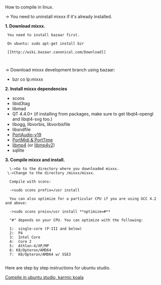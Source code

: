How to compile in linux.

\-\> You need to uninstall mixxx if it's already installed.

**1. Download mixxx.**

``` 
 You need to install bazaar first.
 
 On ubuntu: sudo apt-get install bzr
 
 [[http://wiki.bazaar.canonical.com/Download]]
 
 
```

\-\> Download mixxx development branch using bazaar:

  - bzr co lp:mixxx

**2. Install mixxx dependencies**

  - scons
  - libid3tag
  - libmad
  - QT 4.4.0+ (if installing from packages, make sure to get
    libqt4-opengl and libqt4-svg too.)
  - libogg, libvorbis, libvorbisfile
  - libsndfile 
  - [PortAudio-v19](http://www.portaudio.com)
  - [PortMidi & PortTime](http://portmedia.sourceforge.net/portmidi)
  - [libmp4](http://www.mpeg4ip.net/) (or
    [libmp4v2](http://code.google.com/p/mp4v2/))
  - sqllite

**3. Compile mixxx and install.**

``` 
  \->Go to the directory where you downloaded mixxx.
 \->Change to the directory /mixxx/mixxx.
```

``` 
  Compile with scons:
  
  ->sudo scons prefix=/usr install
  
  You can also optimize for a particular CPU if you are using GCC 4.2 and above:
  
  ->sudo scons preix=/usr install **optimize=#**
  
  "#" depends on your CPU. You can optimize with the following:
  
  1:  single-core (P-III and below)
  2:  P4
  3:  Intel Core
  4:  Core 2
  5:  Athlon-4/XP/MP
  6: K8/Opteron/AMD64
  7:  K8/Opteron/AMD64 w/ SSE3
      
```

Here are step by step instructions for ubuntu studio.

[Compile in ubuntu studio, karmic
koala](Compile%20in%20ubuntu%20studio,%20karmic%20koala)
